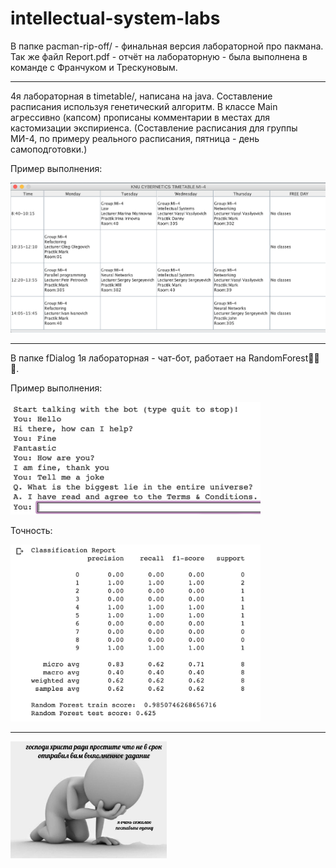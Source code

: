 # intellectual-system-labs

В папке pacman-rip-off/ - финальная версия лабораторной про пакмана. Так же файл Report.pdf - отчёт на лабораторную - была выполнена в команде с Франчуком и Трескуновым. 

 ___________________________________________________________________________________

4я лабораторная в timetable/, написана на java. Составление расписания используя генетический алгоритм.
В классе Main агрессивно (капсом) прописаны комментарии в местах для кастомизации экспириенса.
(Составление расписания для группы МИ-4, по примеру реального расписания, пятница - день самоподготовки.)

Пример выполнения:

<img src="ex1.png" width="700" alt="example"/>

 ___________________________________________________________________________________
 

В папке fDialog 1я лабораторная - чат-бот, работает на RandomForest🌲🌲🌲.

Пример выполнения:

<img src="ex_1.png" width="400" alt="example"/>


Точность:

<img src="ex_2.png" width="400" alt="example"/>

 ___________________________________________________________________________________
 
 <img src="sorry.jpg" width="250" align=center/>
